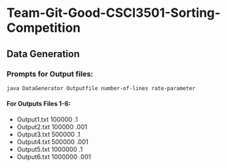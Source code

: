 # Team-Git-Good-CSCI3501-Sorting-Competition

## Data Generation
### Prompts for Output files:
`java DataGenerator Outputfile number-of-lines rate-parameter`
#### For Outputs Files 1-6:
* Output1.txt 100000 .1
* Output2.txt 100000 .001
* Output3.txt 500000 .1
* Output4.txt 500000 .001
* Output5.txt 1000000 .1
* Output6.txt 1000000 .001

